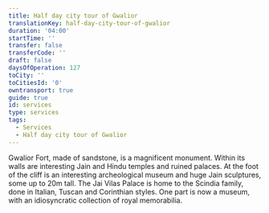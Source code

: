 ```yaml
---
title: Half day city tour of Gwalior
translationKey: half-day-city-tour-of-gwalior
duration: '04:00'
startTime: ''
transfer: false
transferCode: ''
draft: false
daysOfOperation: 127
toCity: ''
toCitiesId: '0'
owntransport: true
guide: true
id: services
type: services
tags:
  - Services
  - Half day city tour of Gwalior
---
```

Gwalior Fort, made of sandstone, is a magnificent monument. Within its walls are interesting Jain and Hindu temples and ruined palaces. At the foot of the cliff is an interesting archeological museum and huge Jain sculptures, some up to 20m tall. The Jai Vilas Palace is home to the Scindia family, done in Italian, Tuscan and Corinthian styles. One part is now a museum, with an idiosyncratic collection of royal memorabilia.